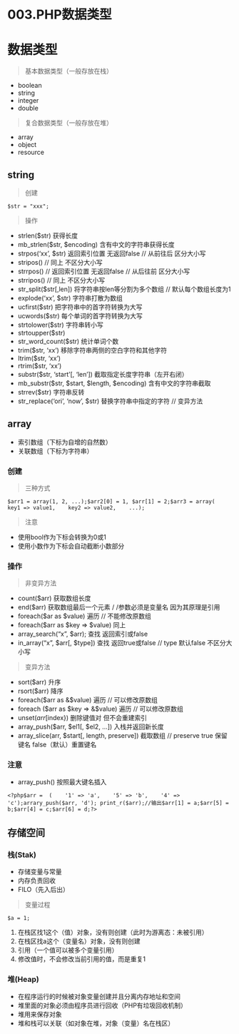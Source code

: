 # 003.PHP数据类型

# 数据类型

> 基本数据类型（一般存放在栈）

- boolean
- string
- integer
- double

> 复合数据类型（一般存放在堆）

- array
- object
- resource

## string

> 创建

```
$str = "xxx";
```

> 操作

- strlen($str) 获得长度
- mb_strlen($str, $encoding) 含有中文的字符串获得长度
- strpos(‘xx’, $str) 返回索引位置 无返回false // 从前往后 区分大小写
- stripos() // 同上 不区分大小写
- strrpos() // 返回索引位置 无返回false // 从后往前 区分大小写
- strripos() // 同上 不区分大小写
- str_split($str[,len]) 将字符串按len等分割为多个数组 // 默认每个数组长度为1
- explode(‘xx’, $str) 字符串打散为数组
- ucfirst($str) 把字符串中的首字符转换为大写
- ucwords($str) 每个单词的首字符转换为大写
- strtolower($str) 字符串转小写
- strtoupper($str)
- str_word_count($str) 统计单词个数
- trim($str, ‘xx’) 移除字符串两侧的空白字符和其他字符
- ltrim($str, ‘xx’)
- rtrim($str, ‘xx’)
- substr($str, ‘start’[, ‘len’]) 截取指定长度字符串（左开右闭）
- mb_substr($str, $start, $length, $encoding) 含有中文的字符串截取
- strrev($str) 字符串反转
- str_replace(‘ori’, ‘now’, $str) 替换字符串中指定的字符 // 变异方法

## array

- 索引数组（下标为自增的自然数）
- 关联数组（下标为字符串）

### 创建

> 三种方式

```
$arr1 = array(1, 2, ...);$arr2[0] = 1, $arr[1] = 2;$arr3 = array(    key1 => value1,    key2 => value2,    ...);
```

> 注意

- 使用bool作为下标会转换为0或1
- 使用小数作为下标会自动截断小数部分

### 操作

> 非变异方法

- count($arr) 获取数组长度
- end($arr) 获取数组最后一个元素 / /参数必须是变量名 因为其原理是引用
- foreach($ar as $value) 遍历 // 不能修改原数组
- foreach($arr as $key => $value) 同上
- array_search(“x”, $arr); 查找 返回索引或false
- in_array(“x”, $arr[, $type]) 查找 返回true或false // type 默认false 不区分大小写

> 变异方法

- sort($arr) 升序
- rsort($arr) 降序
- foreach($arr as &$value) 遍历 // 可以修改原数组
- foreach ($arr as $key => &$value) 遍历 // 可以修改原数组
- unset(*arr*[index}) 删除键值对 但不会重建索引
- array_push($arr, $el1[, $el2, …]) 入栈并返回新长度
- array_slice(arr, $start[, length, preserve]) 截取数组 // preserve true 保留键名 false（默认）重置键名

### 注意

- array_push() 按照最大键名插入

```
<?php$arr =  (    '1' => 'a',    '5' => 'b',    '4' => 'c');arrary_push($arr, 'd'); print_r($arr);//输出$arr[1] = a;$arr[5] = b;$arr[4] = c;$arr[6] = d;?>
```

## 存储空间

### 栈(Stak)

- 存储变量与常量
- 内存负责回收
- FILO（先入后出）

> 变量过程

```
$a = 1;
```

1. 在栈区找1这个（值）对象，没有则创建（此时为游离态：未被引用）
2. 在栈区找a这个（变量名）对象，没有则创建
3. 引用（一个值可以被多个变量引用）
4. 修改值时，不会修改当前引用的值，而是重复1

### 堆(Heap)

- 在程序运行的时候被对象变量创建并且分离内存地址和空间
- 堆里面的对象必须由程序员进行回收（PHP有垃圾回收机制）
- 堆用来保存对象
- 堆和栈可以关联（如对象在堆，对象（变量）名在栈区）